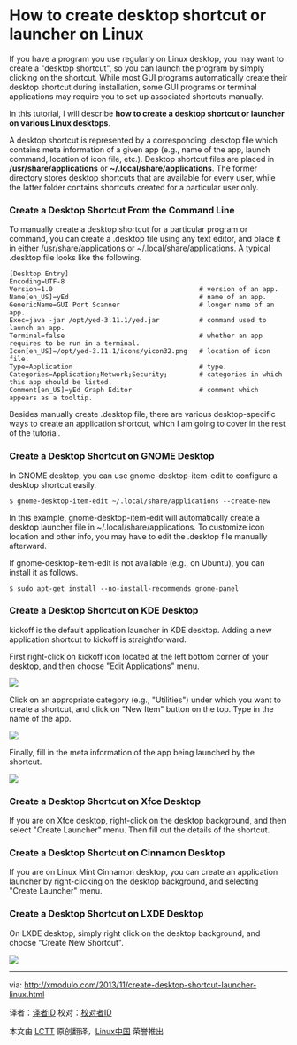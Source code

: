 How to create desktop shortcut or launcher on Linux
================================================================================
If you have a program you use regularly on Linux desktop, you may want to create a "desktop shortcut", so you can launch the program by simply clicking on the shortcut. While most GUI programs automatically create their desktop shortcut during installation, some GUI programs or terminal applications may require you to set up associated shortcuts manually.

In this tutorial, I will describe **how to create a desktop shortcut or launcher on various Linux desktops**.

A desktop shortcut is represented by a corresponding .desktop file which contains meta information of a given app (e.g., name of the app, launch command, location of icon file, etc.). Desktop shortcut files are placed in **/usr/share/applications** or **~/.local/share/applications**. The former directory stores desktop shortcuts that are available for every user, while the latter folder contains shortcuts created for a particular user only.

### Create a Desktop Shortcut From the Command Line ###

To manually create a desktop shortcut for a particular program or command, you can create a .desktop file using any text editor, and place it in either /usr/share/applications or ~/.local/share/applications. A typical .desktop file looks like the following.

    [Desktop Entry]
    Encoding=UTF-8
    Version=1.0                                     # version of an app.
    Name[en_US]=yEd                                 # name of an app.
    GenericName=GUI Port Scanner                    # longer name of an app.
    Exec=java -jar /opt/yed-3.11.1/yed.jar          # command used to launch an app.
    Terminal=false                                  # whether an app requires to be run in a terminal.
    Icon[en_US]=/opt/yed-3.11.1/icons/yicon32.png   # location of icon file.
    Type=Application                                # type.
    Categories=Application;Network;Security;        # categories in which this app should be listed.
    Comment[en_US]=yEd Graph Editor                 # comment which appears as a tooltip.

Besides manually create .desktop file, there are various desktop-specific ways to create an application shortcut, which I am going to cover in the rest of the tutorial.

### Create a Desktop Shortcut on GNOME Desktop ###

In GNOME desktop, you can use gnome-desktop-item-edit to configure a desktop shortcut easily.

    $ gnome-desktop-item-edit ~/.local/share/applications --create-new 

In this example, gnome-desktop-item-edit will automatically create a desktop launcher file in ~/.local/share/applications. To customize icon location and other info, you may have to edit the .desktop file manually afterward.

If gnome-desktop-item-edit is not available (e.g., on Ubuntu), you can install it as follows.

    $ sudo apt-get install --no-install-recommends gnome-panel 

### Create a Desktop Shortcut on KDE Desktop ###

kickoff is the default application launcher in KDE desktop. Adding a new application shortcut to kickoff is straightforward.

First right-click on kickoff icon located at the left bottom corner of your desktop, and then choose "Edit Applications" menu.

[![](http://farm3.staticflickr.com/2839/10848506344_7949638fe0.jpg)][1]

Click on an appropriate category (e.g., "Utilities") under which you want to create a shortcut, and click on "New Item" button on the top. Type in the name of the app.

[![](http://farm8.staticflickr.com/7459/10848418496_ac6de897fe_z.jpg)][2]

Finally, fill in the meta information of the app being launched by the shortcut.

[![](http://farm8.staticflickr.com/7347/10848506284_18c8d9234d_z.jpg)][3]

### Create a Desktop Shortcut on Xfce Desktop ###

If you are on Xfce desktop, right-click on the desktop background, and then select "Create Launcher" menu. Then fill out the details of the shortcut.

### Create a Desktop Shortcut on Cinnamon Desktop ###

If you are on Linux Mint Cinnamon desktop, you can create an application launcher by right-clicking on the desktop background, and selecting "Create Launcher" menu.

### Create a Desktop Shortcut on LXDE Desktop ###

On LXDE desktop, simply right click on the desktop background, and choose "Create New Shortcut".

[![](http://farm4.staticflickr.com/3725/10848922593_441ed98174.jpg)][4]

--------------------------------------------------------------------------------

via: http://xmodulo.com/2013/11/create-desktop-shortcut-launcher-linux.html

译者：[译者ID](https://github.com/译者ID) 校对：[校对者ID](https://github.com/校对者ID)

本文由 [LCTT](https://github.com/LCTT/TranslateProject) 原创翻译，[Linux中国](http://linux.cn/) 荣誉推出

[1]:http://www.flickr.com/photos/xmodulo/10848506344/
[2]:http://www.flickr.com/photos/xmodulo/10848418496/
[3]:http://www.flickr.com/photos/xmodulo/10848506284/
[4]:http://www.flickr.com/photos/xmodulo/10848922593/
